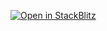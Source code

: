 [![Open in StackBlitz](https://developer.stackblitz.com/img/open_in_stackblitz.svg)](https://stackblitz.com/fork/github/MasterMoritz/angular-certification-nba)

